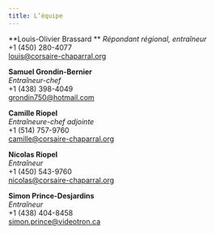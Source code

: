 ```yaml
---
title: L’équipe
---
```


**Louis-Olivier Brassard **
_Répondant régional, entraîneur_  
+1 (450) 280-4077  
louis@corsaire-chaparral.org

**Samuel Grondin-Bernier**  
_Entraîneur-chef_  
+1 (438) 398-4049  
grondin750@hotmail.com

**Camille Riopel**  
_Entraîneure-chef adjointe_  
+1 (514) 757-9760  
camille@corsaire-chaparral.org

**Nicolas Riopel**  
_Entraîneur_  
+1 (450) 543-9760  
nicolas@corsaire-chaparral.org

**Simon Prince-Desjardins**  
_Entraîneur_  
+1 (438) 404-8458  
simon.prince@videotron.ca
